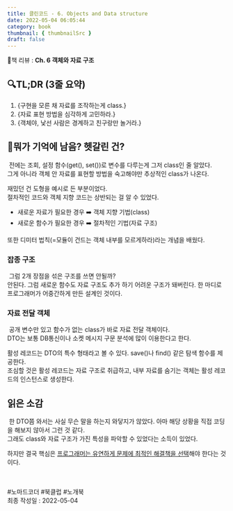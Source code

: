 ```yaml
---
title: 클린코드 - 6. Objects and Data structure
date: 2022-05-04 06:05:44
category: book
thumbnail: { thumbnailSrc }
draft: false
---
```


📙책 리뷰 : **Ch. 6 객체와 자료 구조**<br>

## 🔍TL;DR (3줄 요약)

1. {구현을 모른 채 자료를 조작하는게 class.}
2. {자료 표현 방법을 심각하게 고민하라.}
3. {객체야, 낯선 사람은 경계하고 친구랑만 놀거라.}

## 🤔뭐가 기억에 남음? 헷갈린 건?
&nbsp;전에는 조회, 설정 함수(get(), set())로 변수를 다루는게 그저 class인 줄 알았다.<br>
그게 아니라 객체 안 자료를 표현할 방법을 숙고해야만 추상적인 class가 나온다.  

재밌던 건 도형을 예시로 든 부분이었다.<br>
절차적인 코드와 객체 지향 코드는 상반되는 걸 알 수 있었다.<br>
- 새로운 자료가 필요한 경우 ➡️ 객체 지향 기법(class)<br>
- 새로운 함수가 필요한 경우 ➡️ 절차적인 기법(자료 구조)  

또한 디미터 법칙(=모듈이 건드는 객체 내부를 모르게하라)라는 개념을 배웠다.  

### 잡종 구조
&nbsp;그럼 2개 장점을 섞은 구조를 쓰면 안될까?<br>
안된다. 그럼 새로운 함수도 자료 구조도 추가 하기 어려운 구조가 돼버린다. 한 마디로 프로그래머가 어중간하게 만든 설계인 것이다.  

### 자료 전달 객체
&nbsp;공개 변수만 있고 함수가 없는 class가 바로 자료 전달 객체이다.<br>
DTO는 보통 DB통신이나 소켓 메시지 구문 분석에 많이 이용한다고 한다.  

활성 레코드는 DTO의 특수 형태라고 볼 수 있다. save()나 find() 같은 탐색 함수를 제공한다.<br>
조심할 것은 활성 레코드는 자료 구조로 취급하고, 내부 자료를 숨기는 객체는 활성 레코드의 인스턴스로 생성한다.

## 읽은 소감
&nbsp;한 DTO쯤 와서는 사실 무슨 말을 하는지 와닿지가 않았다. 아마 해당 상황을 직접 코딩을 해보지 않아서 그런 것 같다.<br>
그래도 class와 자료 구조가 가진 특성을 파악할 수 있었다는 소득이 있었다.  

하지만 결국 핵심은 <u>프로그래머는 유연하게 문제에 최적인 해결책을 선택</u>해야 한다는 것이다.

<br><br> #노마드코더 #북클럽 #노개북<br>
최종 작성일 : 2022-05-04